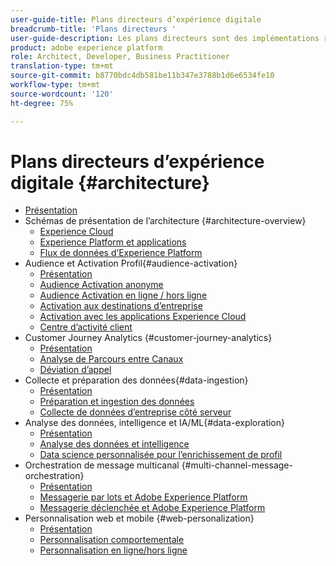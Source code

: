 ```yaml
---
user-guide-title: Plans directeurs d’expérience digitale
breadcrumb-title: 'Plans directeurs '
user-guide-description: Les plans directeurs sont des implémentations reproductibles qui apportent des réponses à des problèmes commerciaux établis et contiennent des schémas d’architecture, des considérations techniques et des liens vers de la documentation pertinente.
product: adobe experience platform
role: Architect, Developer, Business Practitioner
translation-type: tm+mt
source-git-commit: b8770bdc4db581be11b347e3788b1d6e6534fe10
workflow-type: tm+mt
source-wordcount: '120'
ht-degree: 75%

---
```


# Plans directeurs d’expérience digitale {#architecture}

+ [Présentation](/help/blueprints/overview.md)
+ Schémas de présentation de l’architecture {#architecture-overview}
   + [Experience Cloud](/help/blueprints/experience-platform/experience-cloud.md)
   + [Experience Platform et applications](/help/blueprints/experience-platform/platform-applications.md)
   + [Flux de données d’Experience Platform](/help/blueprints/experience-platform/platform-data-flow.md)
+ Audience et Activation Profil{#audience-activation}
   + [Présentation](/help/blueprints/audience-activation/overview.md)
   + [Audience Activation anonyme](/help/blueprints/audience-activation/anonymous.md)
   + [Audience Activation en ligne / hors ligne](/help/blueprints/audience-activation/online-offline.md)
   + [Activation aux destinations d’entreprise](/help/blueprints/audience-activation/enterprise-destinations.md)
   + [Activation avec les applications Experience Cloud](/help/blueprints/audience-activation/platform-and-applications.md)
   + [Centre d’activité client ](/help/blueprints/audience-activation/customer-activity.md)
+ Customer Journey Analytics {#customer-journey-analytics}
   + [Présentation](/help/blueprints/customer-journey-analytics/overview.md)
   + [Analyse de Parcours entre Canaux](/help/blueprints/customer-journey-analytics/digital-behavioral-data-consolidation.md)
   + [Déviation d’appel](/help/blueprints/customer-journey-analytics/call-deflect.md)
+ Collecte et préparation des données{#data-ingestion}
   + [Présentation](/help/blueprints/data-ingestion/overview.md)
   + [Préparation et ingestion des données ](/help/blueprints/data-ingestion/ingestion.md)
   + [Collecte de données d’entreprise côté serveur ](/help/blueprints/data-ingestion/server-side-collection.md)
+ Analyse des données, intelligence et IA/ML{#data-exploration}
   + [Présentation](/help/blueprints/data-insights/overview.md)
   + [Analyse des données et intelligence](/help/blueprints/data-insights/analysis.md)
   + [Data science personnalisée pour l’enrichissement de profil ](/help/blueprints/data-insights/data-science.md)
+ Orchestration de message multicanal {#multi-channel-message-orchestration}
   + [Présentation](/help/blueprints/multi-channel-message-orchestration/overview.md)
   + [Messagerie par lots et Adobe Experience Platform](/help/blueprints/multi-channel-message-orchestration/batch-messaging.md)
   + [Messagerie déclenchée et Adobe Experience Platform](/help/blueprints/multi-channel-message-orchestration/triggered-messaging.md)
+ Personnalisation web et mobile {#web-personalization}
   + [Présentation](/help/blueprints/web-personalization/overview.md)
   + [Personnalisation comportementale](/help/blueprints/web-personalization/behavioral.md)
   + [Personnalisation en ligne/hors ligne](/help/blueprints/web-personalization/online-offline.md)

